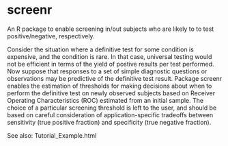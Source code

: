 # screenr
An R package to enable screening in/out subjects who are likely to to
test positive/negative, respectively.

Consider the situation where a definitive test for some condition
is expensive, and the condition is rare.  In that case, universal testing
would not be efficient in terms of the yield of postive results per test
performed.  Now suppose that responses to a set of simple diagnostic
questions or observations may be predictive of the definitive test result.
Package screenr enables the estimation of thresholds for making decisions
about when to perform the definitive test on newly observed subjects based
on Receiver Operating Characteristics (ROC) estimated from an initial sample.
The choice of a particular screening threshold is left to the user, and
should be based on careful consideration of application-specific tradeoffs
between sensitivity (true positive fraction) and specificity (true negative
fraction).

See also: Tutorial_Example.html
